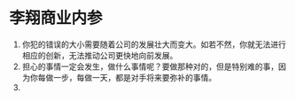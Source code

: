 # 李翔商业内参

1. 你犯的错误的大小需要随着公司的发展壮大而变大。如若不然，你就无法进行相应的创新，无法推动公司更快地向前发展。
2. 担心的事情一定会发生，做什么事情呢？要做那种对的，但是特别难的事，因为你每做一步，每做一天，都是对手将来要弥补的事情。
3. 
